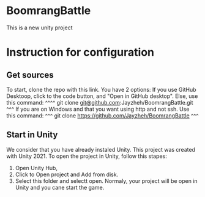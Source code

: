 # BoomrangBattle
This is a new unity project

# Instruction for configuration
## Get sources
To start, clone the repo with this link. You have 2 options:
If you use GitHub Desktoop, click to the code button, and "Open in GitHub desktop". Else, use this command:
^^^^
git clone git@github.com:Jayzheh/BoomrangBattle.git
^^^
If you are on Windows and that you want using http and not ssh. Use this command:
^^^
git clone https://github.com/Jayzheh/BoomrangBattle
^^^

## Start in Unity
We consider that you have already instaled Unity. This project was created with Unity 2021. To open the project in Unity, follow this stapes:
1. Open Unity Hub,
2. Click to Open project and Add from disk.
3. Select this folder and selectt open.
Normaly, your project will be open in Unity and you cane start the game.